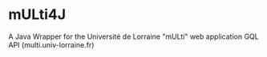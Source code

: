 # mULti4J
A Java Wrapper for the Université de Lorraine "mULti" web application GQL API (multi.univ-lorraine.fr) 
